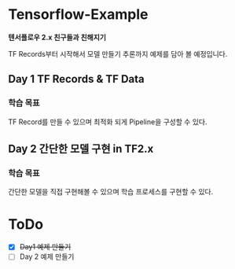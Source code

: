 # Tensorflow-Example

**텐서플로우 2.x 친구들과 친해지기**

TF Records부터 시작해서 모델 만들기 추론까지 예제를 담아 볼 예정입니다. 

## Day 1 TF Records & TF Data

### 학습 목표

TF Record를 만들 수 있으며 최적화 되게 Pipeline을 구성할 수 있다.

## Day 2 간단한 모델 구현 in TF2.x

### 학습 목표

간단한 모델을 직접 구현해볼 수 있으며 학습 프로세스를 구현할 수 있다. 


# ToDo
- [x] ~~Day1 예제 만들기~~
- [ ] Day 2 예제 만들기
